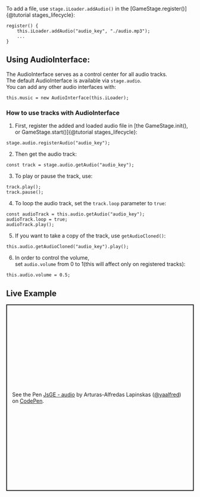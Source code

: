 To add a file, use `stage.iLoader.addAudio()` in the [GameStage.register()]{@tutorial stages_lifecycle}:
```
register() {
    this.iLoader.addAudio("audio_key", "./audio.mp3");
    ...
}
```
## Using AudioInterface:
The AudioInterface serves as a control center for all audio tracks.  
The default AudioInterface is available via `stage.audio`.  
You can add any other audio interfaces with:
```
this.music = new AudioInterface(this.iLoader);
```
### How to use tracks with AudioInterface
1. First, register the added and loaded audio file in [the GameStage.init(), or GameStage.start()]{@tutorial stages_lifecycle}:
```
stage.audio.registerAudio("audio_key");
```
2. Then get the audio track:
```
const track = stage.audio.getAudio("audio_key");
```
3. To play or pause the track, use:
```
track.play();
track.pause();
```
4. To loop the audio track, set the `track.loop` parameter to `true`:
```
const audioTrack = this.audio.getAudio("audio_key");
audioTrack.loop = true;
audioTrack.play();
```
5. If you want to take a copy of the track, use `getAudioCloned()`:
```
this.audio.getAudioCloned("audio_key").play();
```
6. In order to control the volume,  
set `audio.volume` from 0 to 1(this will affect only on registered tracks):
```
this.audio.volume = 0.5;
```
## Live Example
<p class="codepen" data-height="500" data-default-tab="js,result" data-slug-hash="WNPBpgz" data-user="yaalfred" style="height: 500px; box-sizing: border-box; display: flex; align-items: center; justify-content: center; border: 2px solid; margin: 1em 0; padding: 1em;">
  <span>See the Pen <a href="https://codepen.io/yaalfred/pen/WNPBpgz">
  JsGE - audio</a> by Arturas-Alfredas Lapinskas (<a href="https://codepen.io/yaalfred">@yaalfred</a>)
  on <a href="https://codepen.io">CodePen</a>.</span>
</p>
<script async src="https://cpwebassets.codepen.io/assets/embed/ei.js"></script>